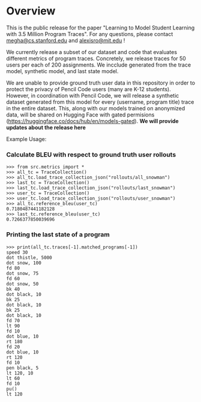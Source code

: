 # Overview
This is the public release for the paper "Learning to Model Student Learning with 3.5 Million Program Traces". For any questions, please contact megha@cs.stanford.edu and alexisro@mit.edu !

We currently release a subset of our dataset and code that evaluates different metrics of program traces. 
Concretely, we release traces for 50 users per each of 200 assignments. We incclude generated from the trace model, synthetic model, and last state model.

We are unable to provide ground truth user data in this repository in order to protect the privacy of Pencil Code users (many are K-12 students). However, in coordination with Pencil Code, we will release a synthetic dataset generated from this model for every (username, program title) trace in the entire dataset. This, along with our models trained on anonymized data, will be shared on Hugging Face with gated permisions (https://huggingface.co/docs/hub/en/models-gated). **We will provide updates about the release here**


Example Usage:

### Calculate BLEU with respect to ground truth user rollouts

```
>>> from src.metrics import *                                                                                                                                                                                                                                                                                                                                                              
>>> all_tc = TraceCollection()                                                                                                                                                                                      
>>> all_tc.load_trace_collection_json("rollouts/all_snowman")                                                                                                                                                       
>>> last_tc = TraceCollection()                                                                            
>>> last_tc.load_trace_collection_json("rollouts/last_snowman")                                            
>>> user_tc = TraceCollection()                                                                            
>>> user_tc.load_trace_collection_json("rollouts/user_snowman")                                            
>>> all_tc.reference_bleu(user_tc)
0.7180487441182128
>>> last_tc.reference_bleu(user_tc)                                                                        
0.7266377850039696
```

### Printing the last state of a program

```
>>> print(all_tc.traces[-1].matched_programs[-1])
speed 30
dot thistle, 5000
dot snow, 100
fd 80
dot snow, 75
fd 60
dot snow, 50
bk 40
dot black, 10
bk 25
dot black, 10
bk 25
dot black, 10
fd 70
lt 90
fd 10
dot blue, 10
rt 180
fd 20
dot blue, 10
rt 120
fd 10
pen black, 5
lt 120, 10
lt 60
fd 10
pu()
lt 120
```
